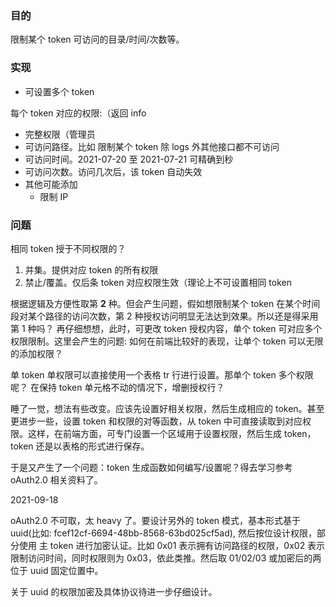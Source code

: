 ### 目的

限制某个 token 可访问的目录/时间/次数等。

### 实现

- 可设置多个 token

每个 token 对应的权限:（返回 info
- 完整权限（管理员
- 可访问路径。比如 限制某个 token 除 logs 外其他接口都不可访问
- 可访问时间。2021-07-20 至 2021-07-21 可精确到秒
- 可访问次数。访问几次后，该 token 自动失效
- 其他可能添加
  - 限制 IP

### 问题

相同 token 授于不同权限的？

1. 并集。提供对应 token 的所有权限
2. 禁止/覆盖。仅后条 token 对应权限生效（理论上不可设置相同 token

根据逻辑及方便性取第 **2** 种。但会产生问题，假如想限制某个 token 在某个时间段对某个路径的访问次数，第 2 种授权访问明显无法达到效果。所以还是得采用第 1 种吗？
再仔细想想，此时，可更改 token 授权内容，单个 token 可对应多个权限限制。这里会产生的问题: 如何在前端比较好的表现，让单个 token 可以无限的添加权限？

单 token 单权限可以直接使用一个表格 tr 行进行设置。那单个 token 多个权限呢？ 在保持 token 单元格不动的情况下，增删授权行？

睡了一觉，想法有些改变。应该先设置好相关权限，然后生成相应的 token。甚至更进步一些，设置 token 和权限的对等函数，从 token 中可直接读取到对应权限。这样，在前端方面，可专门设置一个区域用于设置权限，然后生成 token，token 还是以表格的形式进行保存。

于是又产生了一个问题：token 生成函数如何编写/设置呢？得去学习参考 oAuth2.0 相关资料了。

2021-09-18

oAuth2.0 不可取，太 heavy 了。要设计另外的 token 模式，基本形式基于 uuid(比如: fcef12cf-6694-48bb-8568-63bd025cf5ad), 然后按位设计权限，部分使用 主 token 进行加密认证。比如 0x01 表示拥有访问路径的权限，0x02 表示限制访问时间，同时权限则为 0x03，依此类推。然后取 01/02/03 或加密后的两位于 uuid 固定位置中。

关于 uuid 的权限加密及具体协议待进一步仔细设计。
